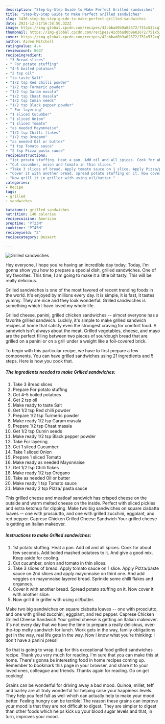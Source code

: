 ```yaml
---
description: "Step-by-Step Guide to Make Perfect Grilled sandwiches"
title: "Step-by-Step Guide to Make Perfect Grilled sandwiches"
slug: 1436-step-by-step-guide-to-make-perfect-grilled-sandwiches
date: 2021-12-21T16:58:50.322Z
image: https://img-global.cpcdn.com/recipes/42cbbad0b9a02672/751x532cq70/grilled-sandwiches-recipe-main-photo.jpg
thumbnail: https://img-global.cpcdn.com/recipes/42cbbad0b9a02672/751x532cq70/grilled-sandwiches-recipe-main-photo.jpg
cover: https://img-global.cpcdn.com/recipes/42cbbad0b9a02672/751x532cq70/grilled-sandwiches-recipe-main-photo.jpg
author: Aiden Mitchell
ratingvalue: 4.4
reviewcount: 8637
recipeingredient:
- "3 Bread slices"
- " For potato stuffing"
- "4-5 boiled potatoes"
- "2 tsp oil"
- "to taste Salt"
- "1/2 tsp Red chilli powder"
- "1/2 tsp Turmeric powder"
- "1/2 tsp Garam masala"
- "1/2 tsp Chaat masala"
- "1/2 tsp Cumin seeds"
- "1/2 tsp Black pepper powder"
- " For layering"
- "1 sliced Cucumber"
- "1 sliced Onion"
- "1 sliced Tomato"
- "as needed Mayonnaise"
- "1/2 tsp Chilli flakes"
- "1/2 tsp Oregano"
- "as needed Oil or butter"
- "1 tsp Tomato sauce"
- "2 tsp Pizza pasta sauce"
recipeinstructions:
- "1st potato stuffing. Heat a pan. Add oil and all spices. Cook for about few seconds. Add boiled mashed potatoes to it. And give a good mix. Keep aside for cooling."
- "Cut cucumber, onion and tomato in thin slices."
- "Take 3 slices of bread. Apply tomato sauce on 1 slice. Apply Pizza/paste sauce on 2nd slices and apply mayonnaise on third one. And add veggies on mayonnaise layered bread. Sprinkle some chilli flakes and organoes."
- "Cover it with another bread. Spread potato stuffing on it. Now cover it with another slice."
- "Now grill it in griller with using oil/butter."
categories:
- Recipe
tags:
- grilled
- sandwiches

katakunci: grilled sandwiches 
nutrition: 140 calories
recipecuisine: American
preptime: "PT23M"
cooktime: "PT45M"
recipeyield: "2"
recipecategory: Dessert

---
```



![Grilled sandwiches](https://img-global.cpcdn.com/recipes/42cbbad0b9a02672/751x532cq70/grilled-sandwiches-recipe-main-photo.jpg)

Hey everyone, I hope you're having an incredible day today. Today, I'm gonna show you how to prepare a special dish, grilled sandwiches. One of my favorites. This time, I am going to make it a little bit tasty. This will be really delicious.

Grilled sandwiches is one of the most favored of recent trending foods in the world. It's enjoyed by millions every day. It is simple, it is fast, it tastes yummy. They are nice and they look wonderful. Grilled sandwiches is something which I have loved my whole life.

Grilled cheese, panini, grilled chicken sandwiches -- almost everyone has a favorite grilled sandwich. Luckily, it&#39;s simple to make grilled sandwich recipes at home that satisfy even the strongest craving for comfort food. A sandwich isn&#39;t always about the meat. Grilled vegetables, cheese, and mayo are the perfect filling between two pieces of sourdough bread that are grilled on a panini or on a grill under a weight like a foil-covered brick.


To begin with this particular recipe, we have to first prepare a few components. You can have grilled sandwiches using 21 ingredients and 5 steps. Here is how you cook that.

<!--inarticleads1-->

##### The ingredients needed to make Grilled sandwiches:

1. Take 3 Bread slices
1. Prepare  For potato stuffing
1. Get 4-5 boiled potatoes
1. Get 2 tsp oil
1. Make ready to taste Salt
1. Get 1/2 tsp Red chilli powder
1. Prepare 1/2 tsp Turmeric powder
1. Make ready 1/2 tsp Garam masala
1. Prepare 1/2 tsp Chaat masala
1. Get 1/2 tsp Cumin seeds
1. Make ready 1/2 tsp Black pepper powder
1. Take  For layering
1. Get 1 sliced Cucumber
1. Take 1 sliced Onion
1. Prepare 1 sliced Tomato
1. Make ready as needed Mayonnaise
1. Get 1/2 tsp Chilli flakes
1. Make ready 1/2 tsp Oregano
1. Take as needed Oil or butter
1. Make ready 1 tsp Tomato sauce
1. Make ready 2 tsp Pizza/ pasta sauce


This grilled cheese and meatloaf sandwich has crisped cheese on the outside and warm melted cheese on the inside. Perfect with sliced pickles and extra ketchup for dipping. Make two big sandwiches on square ciabatta loaves -- one with prosciutto, and one with grilled zucchini, eggplant, and red pepper. Caprese Chicken Grilled Cheese Sandwich Your grilled cheese is getting an Italian makeover. 

<!--inarticleads2-->

##### Instructions to make Grilled sandwiches:

1. 1st potato stuffing. Heat a pan. Add oil and all spices. Cook for about few seconds. Add boiled mashed potatoes to it. And give a good mix. Keep aside for cooling.
1. Cut cucumber, onion and tomato in thin slices.
1. Take 3 slices of bread. Apply tomato sauce on 1 slice. Apply Pizza/paste sauce on 2nd slices and apply mayonnaise on third one. And add veggies on mayonnaise layered bread. Sprinkle some chilli flakes and organoes.
1. Cover it with another bread. Spread potato stuffing on it. Now cover it with another slice.
1. Now grill it in griller with using oil/butter.


Make two big sandwiches on square ciabatta loaves -- one with prosciutto, and one with grilled zucchini, eggplant, and red pepper. Caprese Chicken Grilled Cheese Sandwich Your grilled cheese is getting an Italian makeover. It&#39;s not every day that we have the time to prepare a really delicious, over-the-top melty sandwich for lunch. Work gets in the way, family obligations get in the way, real life gets in the way. Now I know what you&#39;re thinking: I don&#39;t have a panini press! 

So that is going to wrap it up for this exceptional food grilled sandwiches recipe. Thank you very much for reading. I'm sure that you can make this at home. There's gonna be interesting food in home recipes coming up. Remember to bookmark this page in your browser, and share it to your loved ones, colleague and friends. Thanks again for reading. Go on get cooking!

Grains can be wonderful for driving away a bad mood. Quinoa, millet, teff and barley are all truly wonderful for helping raise your happiness levels. They help you feel full as well which can actually help to make your mood better. Feeling hungry can be terrible! The reason these grains can improve your mood is that they are not difficult to digest. They are simpler to digest than other foods which helps kick up your blood sugar levels and that, in turn, improves your mood.
